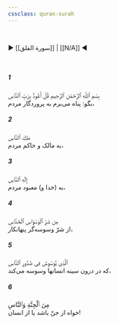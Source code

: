 ```yaml
---
cssclass: quran-surah
---
```

<br>

▶ [[سورة الفلق]] | [[N/A]] ◀

<br>

##### 1

<span class="ayah">بِسْمِ ٱللَّهِ ٱلرَّحْمَٰنِ ٱلرَّحِيمِ قُلْ أَعُوذُ بِرَبِّ ٱلنَّاسِ</span>
<br><span class="ayah_translation">بگو: پناه می‌برم به پروردگار مردم،</span>

##### 2

<span class="ayah">مَلِكِ ٱلنَّاسِ</span>
<br><span class="ayah_translation">به مالک و حاکم مردم،</span>

##### 3

<span class="ayah">إِلَٰهِ ٱلنَّاسِ</span>
<br><span class="ayah_translation">به (خدا و) معبود مردم،</span>

##### 4

<span class="ayah">مِن شَرِّ ٱلْوَسْوَاسِ ٱلْخَنَّاسِ</span>
<br><span class="ayah_translation">از شرّ وسوسه‌گر پنهانکار،</span>

##### 5

<span class="ayah">ٱلَّذِى يُوَسْوِسُ فِى صُدُورِ ٱلنَّاسِ</span>
<br><span class="ayah_translation">که در درون سینه انسانها وسوسه می‌کند،</span>

##### 6

<span class="ayah">مِنَ ٱلْجِنَّةِ وَٱلنَّاسِ</span>
<br><span class="ayah_translation">خواه از جنّ باشد یا از انسان!</span>

